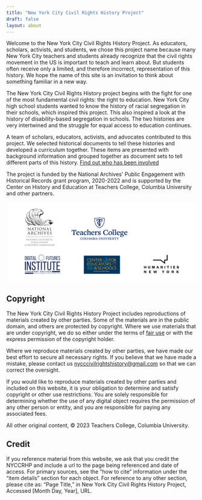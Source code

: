 ```yaml
---
title: "New York City Civil Rights History Project"
draft: false
layout: about
---
```


Welcome to the New York City Civil Rights History Project. As educators, scholars, activists, and students, we chose this project name because many New York City teachers and students already recognize that the civil rights movement in the US is important to teach and learn about. But students often receive only a limited, and therefore incorrect, representation of this history. We hope the name of this site is an invitation to think about something familiar in a new way.

The New York City Civil Rights History project begins with the fight for one of the most fundamental civil rights: the right to education. New York City high school students wanted to know the history of racial segregation in their schools, which inspired this project. This also inspired a look at the history of disability-based segregation in schools. The two histories are very intertwined and the struggle for equal access to education continues.

A team of scholars, educators, activists, and advocates contributed to this project. We selected historical documents to tell these histories and developed a curriculum together. These items are presented with background information and grouped together as document sets to tell different parts of this history. [Find out who has been involved](/project-history)

The project is funded by the National Archives' Public Engagement with Historical Records grant program, 2020-2022 and is supported by the Center on History and Education at Teachers College, Columbia University and other partners.

![""](images/supporter-logos.jpg)

## Copyright

The New York City Civil Rights History Project includes reproductions of materials created by other parties. Some of the materials are in the public domain, and others are protected by copyright. Where we use materials that are under copyright, we do so either under the terms of [fair use](https://guides.library.cornell.edu/ld.php?content_id=63936868) or with the express permission of the copyright holder.

Where we reproduce materials created by other parties, we have made our best effort to secure all necessary rights. If you believe that we have made a mistake, please contact us [nycccivilrightshistory@gmail.com](mailto:nycccivilrightshistory@gmail.com) so that we can correct the oversight.

If you would like to reproduce materials created by other parties and included on this website, it is your obligation to determine and satisfy copyright or other use restrictions. You are solely responsible for determining whether the use of any digital object requires the permission of any other person or entity, and you are responsible for paying any associated fees.

All other original content, © 2023 Teachers College, Columbia University.

## Credit

If you reference material from this website, we ask that you credit the NYCCRHP and include a url to the page being referenced and date of access. For primary sources, see the  “how to cite” information under the “item details” section for each object. For reference to any other section, please cite as: “Page Title,” in New York City Civil Rights History Project, Accessed [Month Day, Year], URL.
